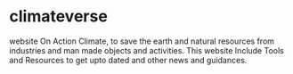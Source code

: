 # climateverse
website On Action Climate, to save the earth and natural resources from industries and man made objects and activities. This website Include Tools and Resources to get upto dated and other news and guidances. 
